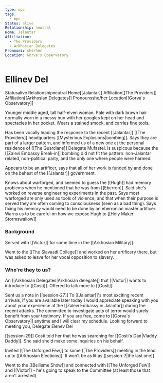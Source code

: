 ```yaml
---
type: npc
tags:
  - npc
Status: alive
Relationship: neutral
Home: Jalantar
Affiliation:
  - The Providers
  - Arkhosian Delegates
Pronouns: she/her
Location: Gorva's Observatory
---
```


# Ellinev Del
<span class="dataview inline-field"><span class="inline-field-key">Status</span><span class="inline-field-value">alive</span></span>
<span class="dataview inline-field"><span class="inline-field-key">Relationship</span><span class="inline-field-value">neutral</span></span>
<span class="dataview inline-field"><span class="inline-field-key">Home</span><span class="inline-field-value">[[Jalantar]]</span></span>
<span class="dataview inline-field"><span class="inline-field-key">Affiliation</span><span class="inline-field-value">[[The Providers]]</span></span>
<span class="dataview inline-field"><span class="inline-field-key">Affiliation</span><span class="inline-field-value">[[Arkhosian Delegates]]</span></span>
<span class="dataview inline-field"><span class="inline-field-key">Pronouns</span><span class="inline-field-value">she/her</span></span>
<span class="dataview inline-field"><span class="inline-field-key">Location</span><span class="inline-field-value">[[Gorva's Observatory]]</span></span>

Younger middle aged, tall half-elven woman. Pale with dark brown hair normally worn in a messy bun with her googles kept on her head and spectacles in her pocket. Wears a stained smock, and carries fine tools.

Has been vocally leading the response to the recent [[Jalantar]] [[The Providers]] headquarters [[Mysterious Explosions|bombing]]. Says they are part of a larger pattern, and informed us of a new one at the personal residence of [[The Guardians]] Delegate Mufastel. Is suspicous because the [[Zalevi Embassy Break-in]] bombing did not fit the pattern: non-Jalantar related, non-political party, and the only one where people were harmed. 

Appears to be an artificer, says that all of her work is funded by and done on the behest of the [[Jalantar]] government. 

Knows about warforged, and seemed to guess the [[Hugh]] had memory problems when he mentioned that he was from [[Eberron]]. Said she's worked on reverse engineering experiments in the past. Says most warforged are only used as tools of violence, and that when their purpose is served they are often coming to consciousness (seen as a bad thing). Says fixing his memory would need to be done by an eberronian master artificer. Warns us to be careful on how we expose Hugh to [[Holy Maker Stormswallow]]

### Background
Served with [[Victor]] for some time in the [[Arkhosian Military]].  

Went to the [[The Slavaadi College]] and worked on her artificery there, but was asked to leave for her vocal opposition to slavery. 

### Who're they to us? 
An [[Arkhosian Delegates|Arkhosian delegate]] that [[Victor]] wants to introduce to [[Costi]].
Offered to talk more to [[Costi]] 

Sent us a note in [[session-27]]
	To [[Jalantar]]'s most exciting recent arrivals, if you are available later today I would appreciate speaking with you about your experience at the [[Zalevi Embassy in Jalantar]] during the recent attacks. The committee to investigate acts of terror would surely benefit from your testimony. If you are free, come to [[Gorva's Observatory]] anytime and I will clear my schedule. Looking forward to meeting you, Delegate Elenev Del

[[session-29]] Costi told her that he was searching for [[Costi's Dad|Vladdy Daddy]]. She said she'd make some inquiries on his behalf. 

Invited [[The Unforged Few]] to some [[The Providers]] meeting in the lead up to [[Arkhosian Elections]]. It won't be as lit as [[session-7|the last one]].

Went to the [[Bellisme Show]] and connected with [[The Unforged Few]] and [[Victor]] - he's going to speak to the Committee (at least those that aren't arrested)